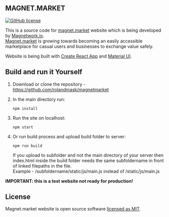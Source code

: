 ## MAGNET.MARKET
[![GitHub license](https://img.shields.io/badge/License-MIT-blue.svg)](https://github.com/rolandmask/magnetmarket/blob/master/LICENSE)

This is a source code for [magnet.market](https://magnet.market/) website which is being developed by [Magnetwork.io](https://magnetwork.io). <br>[Magnet.market](https://magnet.market/) is growing towards becoming an easily accessible marketplace for casual users and businesses to exchange value safely. 

Website is being built with [Create React App](https://github.com/facebook/create-react-app) and [Material UI](https://material-ui.com). 

## Build and run it Yourself

1. Download or clone the repository - https://github.com/rolandmask/magnetmarket

2. In the main directory run:
   ```shell
   npm install
   ```
3. Run the site on localhost:
   ```shell
   npm start
   ```
4. Or run build process and upload build folder to server:
   ```shell
   npm run build
   ```
   If you upload to subfolder and not the main directory of your server then index.html inside the build folder needs the same subfoldername in front of linked filepaths in the file. <br> Example - /subfoldername/static/js/main.js instead of /static/js/main.js

**IMPORTANT: this is a test website not ready for production!**

## License

Magnet.market website is open source software [licensed as MIT](https://github.com/rolandmask/magnetmarket/blob/master/LICENSE).